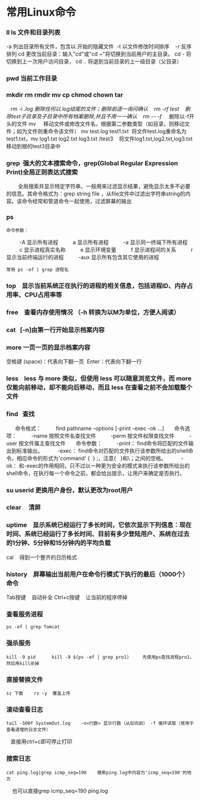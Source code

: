 
# 常用Linux命令

### **ll** **ls**	文件和目录列表   
-a 列出目录所有文件，包含以.开始的隐藏文件  -t 以文件修改时间排序    -r 反序排列
cd 	更改当前目录：输入"cd"或"cd ~"将切换到当前用户的主目录。
cd - 将切换到上一次用户访问目录， cd .. 将退到当前目录的上一级目录（父目录）

### pwd	当前工作目录

### mkdir rm rmdir mv cp chmod chown tar
   rm -i *.log	  删除任何以.log结尾的文件；删除前逐一询问确认 
   rm -rf test    删除test子目录及子目录中所有档案删除,并且不用一一确认
   rm -- -f*      删除以-f开头的文件
   mv    		  移动文件或修改文件名，根据第二参数类型（如目录，则移动文件；如为文件则重命令该文件） mv test.log test1.txt  将文件test.log重命名为test1.txt，mv log1.txt log2.txt log3.txt /test3    将文件log1.txt,log2.txt,log3.txt移动到根的test3目录中

### grep 		强大的文本搜索命令，grep(Global Regular Expression Print)全局正则表达式搜索
        全局搜索并显示特定字符串，一般用来过滤显示结果，避免显示太多不必要的信息。其命令格式为：grep string file ，从file文件中过滤出字符串string的内容。该命令经常和管道命令一起使用，过滤屏幕的输出
### ps    
	命令参数：
         -A 显示所有进程
         a 显示所有进程
         -a 显示同一终端下所有进程
         c 显示进程真实名称
         e 显示环境变量
         f 显示进程间的关系
         r 显示当前终端运行的进程
         -aux 显示所有包含其它使用的进程

	常用 ps -ef | grep 进程名

### top    显示当前系统正在执行的进程的相关信息，包括进程ID、内存占用率、CPU占用率等 
### free    查看内存使用情况 （-h 转换为以M为单位，方便人阅读）

### cat   [-n]由第一行开始显示档案内容 
### more 一页一页的显示档案内容      
 空格键 (space)：代表向下翻一页  Enter：代表向下翻一行
### less    less 与 more 类似，但使用 less 可以随意浏览文件，而 more 仅能向前移动，却不能向后移动，而且 less 在查看之前不会加载整个文件
### find   查找    
      命令格式：
         find pathname -options [-print -exec -ok ...]
      命令选项：
         -name 按照文件名查找文件
         -perm 按文件权限查找文件
         -user 按文件属主查找文件
      命令参数：
         -print： find命令将匹配的文件输出到标准输出。
         -exec： find命令对匹配的文件执行该参数所给出的shell命令。相应命令的形式为'command' {  } \;，注意{   }和\；之间的空格。
         -ok： 和-exec的作用相同，只不过以一种更为安全的模式来执行该参数所给出的shell命令，在执行每一个命令之前，都会给出提示，让用户来确定是否执行。

### su userid 更换用户身份，默认更改为root用户 
### clear     清屏
### uptime    显示系统已经运行了多长时间，它依次显示下列信息：现在时间、系统已经运行了多长时间、目前有多少登陆用户、系统在过去的1分钟、5分钟和15分钟内的平均负载
cal    得到一个整齐的日历格式
### history    屏幕输出当前用户在命令行模式下执行的最后（1000个）命令

Tab按键    自动补全
Ctrl+c按键    让当前的程序停掉



### 查看服务进程
    ps -ef | grep Tomcat 
  
### 强杀服务
    kill -9 pid      kill -9 $(ps -ef | grep pro1)     先使用ps查找进程pro1，然后用kill杀掉
  
### 直接替换文件
    sz 下载    rz -y  覆盖上传

### 滚动查看日志
    tail -500f SystemOut.log    -n<行数> 显示行数（从后向前） -f 循环读取（常用于查看递增的日志文件）   
    直接用ctrl+c即可停止打印 

### 搜索日志
    cat ping.log|grep icmp_seq=190    搜索ping.log中内容为'icmp_seq=190'的地方 
    也可以直接grep icmp_seq=190 ping.log
